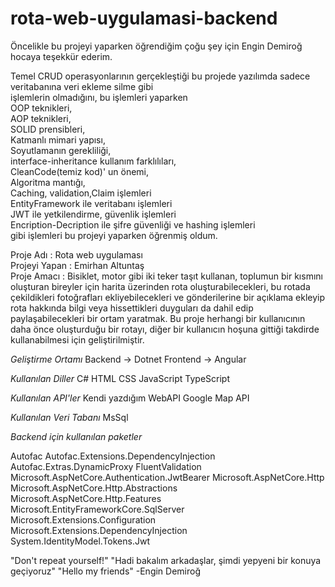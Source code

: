 # rota-web-uygulamasi-backend

Öncelikle bu projeyi yaparken öğrendiğim çoğu şey için Engin Demiroğ hocaya teşekkür ederim.

Temel CRUD operasyonlarının gerçekleştiği bu projede yazılımda sadece veritabanına veri ekleme silme gibi  
işlemlerin olmadığını, bu işlemleri yaparken  
OOP teknikleri,  
AOP teknikleri,  
SOLID prensibleri,  
Katmanlı mimari yapısı,  
Soyutlamanın gerekliliği,  
interface-inheritance kullanım farklılıları,  
CleanCode(temiz kod)' un önemi,  
Algoritma mantığı,  
Caching, validation,Claim işlemleri  
EntityFramework ile veritabanı işlemleri  
JWT ile yetkilendirme, güvenlik işlemleri  
Encription-Decription ile şifre güvenliği ve hashing işlemleri  
gibi işlemleri bu projeyi yaparken öğrenmiş oldum.  


 
Proje Adı : Rota web uygulaması  
Projeyi Yapan : Emirhan Altuntaş  
Proje Amacı : Bisiklet, motor gibi iki teker taşıt kullanan, toplumun bir kısmını oluşturan bireyler için
harita üzerinden rota oluşturabilecekleri, bu rotada çekildikleri fotoğrafları ekliyebilecekleri ve gönderilerine bir açıklama 
ekleyip rota hakkında bilgi veya hissettikleri duyguları da dahil edip paylaşabilecekleri bir ortam yaratmak. Bu proje herhangi bir kullanıcının daha önce oluşturduğu bir rotayı, diğer bir kullanıcın hoşuna gittiği takdirde kullanabilmesi için geliştirilmiştir.




*Geliştirme Ortamı*
Backend -> Dotnet
Frontend -> Angular

*Kullanılan Diller*
C#
HTML
CSS
JavaScript
TypeScript

*Kullanılan API'ler*
Kendi yazdığım WebAPI
Google Map API

*Kullanılan Veri Tabanı*
MsSql

*Backend için kullanılan paketler*

Autofac
Autofac.Extensions.DependencyInjection
Autofac.Extras.DynamicProxy
FluentValidation
Microsoft.AspNetCore.Authentication.JwtBearer
Microsoft.AspNetCore.Http
Microsoft.AspNetCore.Http.Abstractions
Microsoft.AspNetCore.Http.Features
Microsoft.EntityFrameworkCore.SqlServer
Microsoft.Extensions.Configuration
Microsoft.Extensions.DependencyInjection
System.IdentityModel.Tokens.Jwt


"Don't repeat yourself!"
"Hadi bakalım arkadaşlar, şimdi yepyeni bir konuya geçiyoruz"
"Hello my friends"
-Engin Demiroğ




